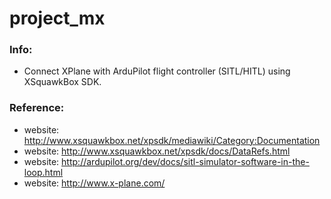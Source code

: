 # project_mx

### Info:
* Connect XPlane with ArduPilot flight controller (SITL/HITL) using XSquawkBox SDK.

### Reference:
* website: http://www.xsquawkbox.net/xpsdk/mediawiki/Category:Documentation
* website: http://www.xsquawkbox.net/xpsdk/docs/DataRefs.html
* website: http://ardupilot.org/dev/docs/sitl-simulator-software-in-the-loop.html
* website: http://www.x-plane.com/

